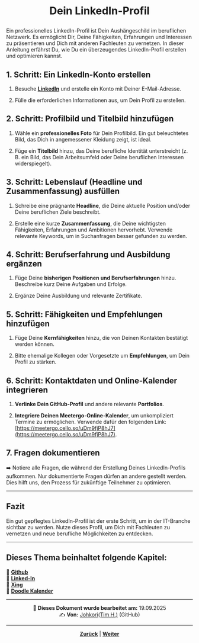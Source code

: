 # <p align="center">Dein LinkedIn-Profil</p>

Ein professionelles LinkedIn-Profil ist Dein Aushängeschild im beruflichen Netzwerk. Es ermöglicht Dir, Deine Fähigkeiten, Erfahrungen und Interessen zu präsentieren und Dich mit anderen Fachleuten zu vernetzen. In dieser Anleitung erfährst Du, wie Du ein überzeugendes LinkedIn-Profil erstellen und optimieren kannst.

## 1. Schritt: Ein LinkedIn-Konto erstellen

1. Besuche [**LinkedIn**](https://www.linkedin.com/) und erstelle ein Konto mit Deiner E-Mail-Adresse.

2. Fülle die erforderlichen Informationen aus, um Dein Profil zu erstellen.

## 2. Schritt: Profilbild und Titelbild hinzufügen

1. Wähle ein **professionelles Foto** für Dein Profilbild. Ein gut beleuchtetes Bild, das Dich in angemessener Kleidung zeigt, ist ideal.

2. Füge ein **Titelbild** hinzu, das Deine berufliche Identität unterstreicht (z. B. ein Bild, das Dein Arbeitsumfeld oder Deine beruflichen Interessen widerspiegelt).

## 3. Schritt: Lebenslauf (Headline und Zusammenfassung) ausfüllen

1. Schreibe eine prägnante **Headline**, die Deine aktuelle Position und/oder Deine beruflichen Ziele beschreibt.

2. Erstelle eine kurze **Zusammenfassung**, die Deine wichtigsten Fähigkeiten, Erfahrungen und Ambitionen hervorhebt. Verwende relevante Keywords, um in Suchanfragen besser gefunden zu werden.

## 4. Schritt: Berufserfahrung und Ausbildung ergänzen

1. Füge Deine **bisherigen Positionen und Berufserfahrungen** hinzu. Beschreibe kurz Deine Aufgaben und Erfolge.

2. Ergänze Deine Ausbildung und relevante Zertifikate.

## 5. Schritt: Fähigkeiten und Empfehlungen hinzufügen

1. Füge Deine **Kernfähigkeiten** hinzu, die von Deinen Kontakten bestätigt werden können.

2. Bitte ehemalige Kollegen oder Vorgesetzte um **Empfehlungen**, um Dein Profil zu stärken.

## 6. Schritt: Kontaktdaten und Online-Kalender integrieren

1. **Verlinke Dein GitHub-Profil** und andere relevante **Portfolios**.

2. **Integriere Deinen Meetergo-Online-Kalender**, um unkompliziert Termine zu ermöglichen. Verwende dafür den folgenden Link: [https://meetergo.cello.so/uDm9fjP8hJ7](https://meetergo.cello.so/uDm9fjP8hJ7).
<!--Diskrepanz: meetergo oder doodle?-->

## 7. Fragen dokumentieren

 ➡️ Notiere alle Fragen, die während der Erstellung Deines LinkedIn-Profils aufkommen. Nur dokumentierte Fragen dürfen an andere gestellt werden. Dies hilft uns, den Prozess für zukünftige Teilnehmer zu optimieren.

---
## Fazit

Ein gut gepflegtes LinkedIn-Profil ist der erste Schritt, um in der IT-Branche sichtbar zu werden. Nutze dieses Profil, um Dich mit Fachleuten zu vernetzen und neue berufliche Möglichkeiten zu entdecken.

---

**Dieses Thema beinhaltet folgende Kapitel:**
---

🔹 [**Github**](/docs/08-karriere/01-social_media_netzwerk/01-github/README.md)<br>
🔹 [**Linked-In**](/docs/08-karriere/01-social_media_netzwerk/02-linkedin/README.md) <br>
🔹 [**Xing**](/docs/08-karriere/01-social_media_netzwerk/03-xing/README.md) <br>
🔹 [**Doodle Kalender**](/docs/08-karriere/01-social_media_netzwerk/04-doodle_kalender/README.md) <br>

---

<p align="center">
📅 <strong>Dieses Dokument wurde bearbeitet am:</strong> 19.09.2025
<br>
✍️ <strong>Von:</strong> <a href="https://github.com/johkori">Johkori(Tim H.)</a> (GitHub)
</p>

---

<p align="center">
<a href="/docs/08-karriere/01-social_media_netzwerk/01-github/README.md"><strong>Zurück</strong></a> | 
<a href="/docs/08-karriere/01-social_media_netzwerk/03-xing/README.md"><strong>Weiter</strong></a>
</p>
